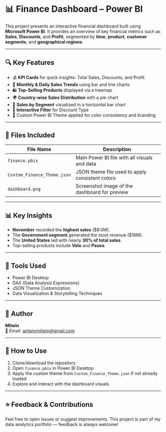 # 📊 Finance Dashboard – Power BI

This project presents an interactive financial dashboard built using **Microsoft Power BI**. It provides an overview of key financial metrics such as **Sales**, **Discounts**, and **Profit**, segmented by **time**, **product**, **customer segments**, and **geographical regions**.

---

## 🔍 Key Features

- 💰 **KPI Cards** for quick insights: Total Sales, Discounts, and Profit
- 📆 **Monthly & Daily Sales Trends** using bar and line charts
- 🛍️ **Top-Selling Products** displayed via a treemap
- 🌍 **Country-wise Sales Distribution** with a pie chart
- 👥 **Sales by Segment** visualized in a horizontal bar chart
- 🎯 **Interactive Filter** for Discount Type
- 🎨 Custom Power BI Theme applied for color consistency and branding

---

## 📁 Files Included

| File Name | Description |
|-----------|-------------|
| `finance.pbix` | Main Power BI file with all visuals and data |
| `Custom_Finance_Theme.json` | JSON theme file used to apply consistent colors |
| `dashboard.png` | Screenshot image of the dashboard for preview |

---

## 📊 Key Insights

- **November** recorded the **highest sales** ($8.0M).
- The **Government segment** generated the most revenue ($16M).
- The **United States** led with nearly **30% of total sales**.
- Top-selling products include **Velo** and **Paseo**.

---

## 🧰 Tools Used

- Power BI Desktop  
- DAX (Data Analysis Expressions)  
- JSON Theme Customization  
- Data Visualization & Storytelling Techniques

---

## 👤 Author

**Milwin**  
📧 Email: antanymilwin@gmail.com 

---

## 📌 How to Use

1. Clone/download the repository
2. Open `finance.pbix` in Power BI Desktop
3. Apply the custom theme from `Custom_Finance_Theme.json` if not already loaded
4. Explore and interact with the dashboard visuals

---

## ⭐ Feedback & Contributions

Feel free to open issues or suggest improvements. This project is part of my data analytics portfolio — feedback is always welcome!


